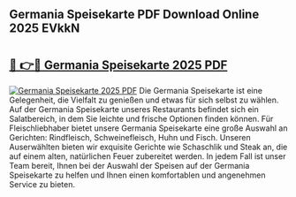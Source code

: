 ## Germania Speisekarte PDF Download Online 2025 EVkkN

# <h2><a href="http://gca16tr.nevu.top/?p=Germania+Speisekarte">🔗 👉🔴 Germania Speisekarte 2025 PDF</a></h2>

[![Germania Speisekarte 2025 PDF](https://i.imgur.com/dBaPXMq.png)](http://gca16tr.nevu.top/?p=Germania+Speisekarte)
Die Germania Speisekarte ist eine Gelegenheit, die Vielfalt zu genießen und etwas für sich selbst zu wählen. Auf der Germania Speisekarte unseres Restaurants befindet sich ein Salatbereich, in dem Sie leichte und frische Optionen finden können. Für Fleischliebhaber bietet unsere Germania Speisekarte eine große Auswahl an Gerichten: Rindfleisch, Schweinefleisch, Huhn und Fisch. Unseren Auserwählten bieten wir exquisite Gerichte wie Schaschlik und Steak an, die auf einem alten, natürlichen Feuer zubereitet werden. In jedem Fall ist unser Team bereit, Ihnen bei der Auswahl der Speisen auf der Germania Speisekarte zu helfen und Ihnen einen komfortablen und angenehmen Service zu bieten.
